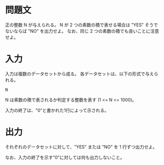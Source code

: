 問題文
==
正の整数 N が与えられる。
N が 2 つの素数の積で表せる場合は "YES" そうでないならば "NO" を出力せよ。
なお、同じ 2 つの素数の積でも良いことに注意せよ。

入力
==
入力は複数のデータセットから成る。
各データセットは、以下の形式で与えられる。

<pre>
N
</pre>

N は素数の積で表されるか判定する整数を表す (1 <= N <= 1000)。

入力の終了は、"0"と書かれた1行によって示される。

出力
==
それぞれのデータセットに対して、"YES" または "NO" を 1 行ずつ出力せよ。

なお、入力の終了を示す"0"に対しては何も出力しないこと。

